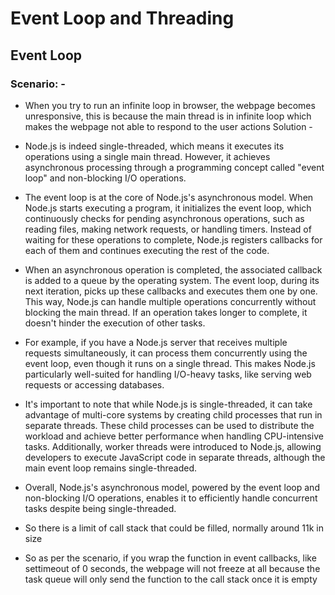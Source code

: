 # Event Loop and Threading

## Event Loop

### Scenario: - 

- When you try to run an infinite loop in browser, the webpage becomes unresponsive, this is because the main thread is in infinite loop which makes the webpage not able to respond to the user actions
Solution - 

- Node.js is indeed single-threaded, which means it executes its operations using a single main thread. However, it achieves asynchronous processing through a programming concept called "event loop" and non-blocking I/O operations.

- The event loop is at the core of Node.js's asynchronous model. When Node.js starts executing a program, it initializes the event loop, which continuously checks for pending asynchronous operations, such as reading files, making network requests, or handling timers. Instead of waiting for these operations to complete, Node.js registers callbacks for each of them and continues executing the rest of the code.

- When an asynchronous operation is completed, the associated callback is added to a queue by the operating system. The event loop, during its next iteration, picks up these callbacks and executes them one by one. This way, Node.js can handle multiple operations concurrently without blocking the main thread. If an operation takes longer to complete, it doesn't hinder the execution of other tasks.

- For example, if you have a Node.js server that receives multiple requests simultaneously, it can process them concurrently using the event loop, even though it runs on a single thread. This makes Node.js particularly well-suited for handling I/O-heavy tasks, like serving web requests or accessing databases.

- It's important to note that while Node.js is single-threaded, it can take advantage of multi-core systems by creating child processes that run in separate threads. These child processes can be used to distribute the workload and achieve better performance when handling CPU-intensive tasks. Additionally, worker threads were introduced to Node.js, allowing developers to execute JavaScript code in separate threads, although the main event loop remains single-threaded.

- Overall, Node.js's asynchronous model, powered by the event loop and non-blocking I/O operations, enables it to efficiently handle concurrent tasks despite being single-threaded.

- So there is a limit of call stack that could be filled, normally around 11k in size


- So as per the scenario, if you wrap the function in event callbacks, like settimeout of 0 seconds, the webpage will not freeze at all because the task queue will only send the function to the call stack once it is empty
